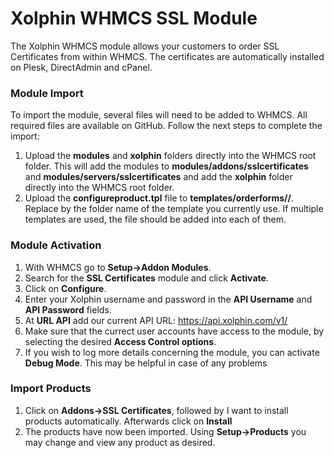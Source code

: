 # Xolphin WHMCS SSL Module

The Xolphin WHMCS module allows your customers to order SSL Certificates from within WHMCS. The certificates are automatically installed on Plesk, DirectAdmin and cPanel.

### Module Import

To import the module, several files will need to be added to WHMCS. All required files are available on GitHub. Follow the next steps to complete the import:

1. Upload the **modules** and **xolphin** folders directly into the WHMCS root folder. This will add the modules to **modules/addons/sslcertificates** and **modules/servers/sslcertificates** and add the **xolphin** folder directly into the WHMCS root folder.
2. Upload the **configureproduct.tpl** file to **templates/orderforms/<yourtemplate>/**. Replace **<yourtemplate>** by the folder name of the template you currently use. If multiple templates are used, the file should be added into each of them.

### Module Activation

1. With WHMCS go to **Setup->Addon Modules**.
2. Search for the **SSL Certificates** module and click **Activate**.
3. Click on **Configure**. 
4. Enter your Xolphin username and password in the **API Username** and **API Password** fields.
5. At **URL API** add our current API URL: https://api.xolphin.com/v1/
6. Make sure that the currect user accounts have access to the module, by selecting the desired **Access Control options**.
7. If you wish to log more details concerning the module, you can activate **Debug Mode**. This may be helpful in case of any problems

### Import Products

1. Click on **Addons->SSL Certificates**, followed by I want to install products automatically. Afterwards click on **Install**
2. The products have now been imported. Using **Setup->Products** you may change and view any product as desired.
